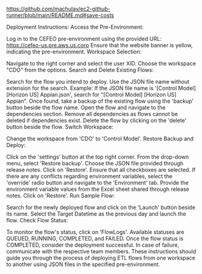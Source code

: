 https://github.com/machulav/ec2-github-runner/blob/main/README.md#save-costs


Deployment Instructions:
Access the Pre-Environment:

Log in to the CEFEO pre-environment using the provided URL: https://cefeo-us.pre.aws.us.corp
Ensure that the website banner is yellow, indicating the pre-environment.
Workspace Selection:

Navigate to the right corner and select the user XID.
Choose the workspace "CDO" from the options.
Search and Delete Existing Flows:

Search for the flow you intend to deploy. Use the JSON file name without extension for the search.
Example: If the JSON file name is '[Control Model] [Horizon US] Appian.json', search for "[Control Model] [Horizon US] Appian".
Once found, take a backup of the existing flow using the 'backup' button beside the flow name.
Open the flow and navigate to the dependencies section. Remove all dependencies as flows cannot be deleted if dependencies exist.
Delete the flow by clicking on the 'delete' button beside the flow.
Switch Workspace:

Change the workspace from 'CDO' to 'Control Model'.
Restore Backup and Deploy:

Click on the 'settings' button at the top right corner.
From the drop-down menu, select 'Restore backup'.
Choose the JSON file provided through release notes.
Click on 'Restore'. Ensure that all checkboxes are selected.
If there are any conflicts regarding environment variables, select the 'override' radio button and navigate to the 'Environment' tab.
Provide the environment variable values from the Excel sheet shared through release notes.
Click on 'Restore'.
Run Sample Flow:

Search for the newly deployed flow and click on the 'Launch' button beside its name.
Select the Target Datetime as the previous day and launch the flow.
Check Flow Status:

To monitor the flow's status, click on 'FlowLogs'.
Available statuses are QUEUED, RUNNING, COMPLETED, and FAILED.
Once the flow status is COMPLETED, consider the deployment successful.
In case of failure, communicate with the respective team members.
These instructions should guide you through the process of deploying ETL flows from one workspace to another using JSON files in the specified pre-environment.
